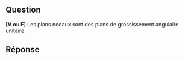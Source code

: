 ## Question

**[V ou F]** Les plans nodaux sont des plans de grossissement angulaire unitaire.

## Réponse